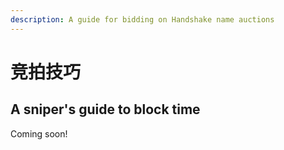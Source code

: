```yaml
---
description: A guide for bidding on Handshake name auctions
---
```


# 竞拍技巧

## A sniper's guide to block time

Coming soon!

